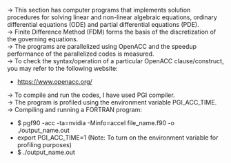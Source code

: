 
-> This section has computer programs that implements solution procedures for solving linear and non-linear algebraic equations, ordinary differential equations (ODE) and partial differential equations (PDE).  
-> Finite Difference Method (FDM) forms the basis of the discretization of the governing equations.  
-> The programs are parallelized using OpenACC and the speedup performance of the parallelized codes is measured.    
-> To check the syntax/operation of a particular OpenACC clause/construct, you may refer to the following website:  
- https://www.openacc.org/  

-> To compile and run the codes, I have used PGI compiler.  
-> The program is profiled using the environment variable PGI_ACC_TIME.  
-> Compiling and running a FORTRAN program:
- $ pgf90 -acc -ta=nvidia -Minfo=accel file_name.f90 -o ./output_name.out  
- export PGI_ACC_TIME=1                          (Note: To turn on the environment variable for profiling purposes)  
- $ ./output_name.out
